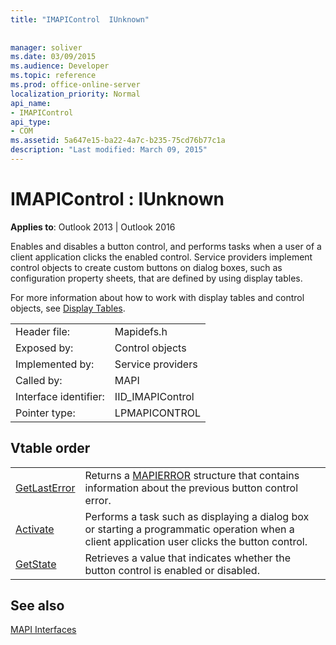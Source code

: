 ```yaml
---
title: "IMAPIControl  IUnknown"
 
 
manager: soliver
ms.date: 03/09/2015
ms.audience: Developer
ms.topic: reference
ms.prod: office-online-server
localization_priority: Normal
api_name:
- IMAPIControl
api_type:
- COM
ms.assetid: 5a647e15-ba22-4a7c-b235-75cd76b77c1a
description: "Last modified: March 09, 2015"
---
```


# IMAPIControl : IUnknown

  
  
**Applies to**: Outlook 2013 | Outlook 2016 
  
Enables and disables a button control, and performs tasks when a user of a client application clicks the enabled control. Service providers implement control objects to create custom buttons on dialog boxes, such as configuration property sheets, that are defined by using display tables. 
  
For more information about how to work with display tables and control objects, see [Display Tables](display-tables.md).
  
|||
|:-----|:-----|
|Header file:  <br/> |Mapidefs.h  <br/> |
|Exposed by:  <br/> |Control objects  <br/> |
|Implemented by:  <br/> |Service providers  <br/> |
|Called by:  <br/> |MAPI  <br/> |
|Interface identifier:  <br/> |IID_IMAPIControl  <br/> |
|Pointer type:  <br/> |LPMAPICONTROL  <br/> |
   
## Vtable order

|||
|:-----|:-----|
|[GetLastError](imapicontrol-getlasterror.md) <br/> |Returns a [MAPIERROR](mapierror.md) structure that contains information about the previous button control error.  <br/> |
|[Activate](imapicontrol-activate.md) <br/> |Performs a task such as displaying a dialog box or starting a programmatic operation when a client application user clicks the button control.  <br/> |
|[GetState](imapicontrol-getstate.md) <br/> |Retrieves a value that indicates whether the button control is enabled or disabled.  <br/> |
   
## See also



[MAPI Interfaces](mapi-interfaces.md)

